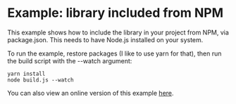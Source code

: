 # Example: library included from NPM

This example shows how to include the library in your project from NPM, via package.json. This needs to have Node.js installed on your system.

To run the example, restore packages (I like to use yarn for that), then run the build script with the --watch argument:

```
yarn install
node build.js --watch
```

You can also view an online version of this example [here](https://jealousmarkup.xyz/off/adaptive-streamlines/field-module/).
